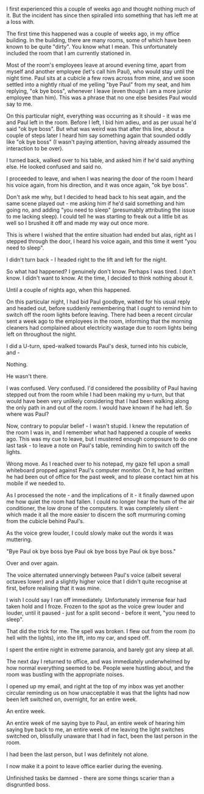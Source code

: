 I first experienced this a couple of weeks ago and thought nothing much of it. But the incident has since then spiralled into something that has left me at a loss with.

The first time this happened was a couple of weeks ago, in my office building. In the building, there are many rooms, some of which have been known to be quite "dirty". You know what I mean. This unfortunately included the room that I am currently stationed in.

Most of the room's employees leave at around evening time, apart from myself and another employee (let's call him Paul), who would stay until the night time. Paul sits at a cubicle a few rows across from mine, and we soon settled into a nightly ritual of me yelling "bye Paul" from my seat, and him replying, "ok bye boss", whenever I leave (even though I am a more junior employee than him). This was a phrase that no one else besides Paul would say to me.

On this particular night, everything was occurring as it should - it was me and Paul left in the room. Before I left, I bid him adieu, and as per usual he'd said "ok bye boss". But what was weird was that after this line, about a couple of steps later I heard him say something again that sounded oddly like "ok bye boss" (I wasn't paying attention, having already assumed the interaction to be over).

I turned back, walked over to his table, and asked him if he'd said anything else. He looked confused and said no.

I proceeded to leave, and when I was nearing the door of the room I heard his voice again, from his direction, and it was once again, "ok bye boss".

Don't ask me why, but I decided to head back to his seat again, and the same scene played out - me asking him if he'd said something and him going no, and adding "you need to sleep" (presumably attributing the issue to me lacking sleep). I could tell he was starting to freak out a little bit as well so I brushed it off and made my way out once more.

This is where I wished that the entire situation had ended but alas, right as I stepped through the door, I heard his voice again, and this time it went "you need to sleep".

I didn't turn back - I headed right to the lift and left for the night.

So what had happened? I genuinely don't know. Perhaps I was tired. I don't know. I didn't want to know. At the time, I decided to think nothing about it.

Until a couple of nights ago, when this happened.

On this particular night, I had bid Paul goodbye, waited for his usual reply and headed out, before suddenly remembering that I ought to remind him to switch off the room lights before leaving. There had been a recent circular sent a week ago to the employees in the room, informing that the morning cleaners had complained about electricity wastage due to room lights being left on throughout the night.

I did a U-turn, sped-walked towards Paul's desk, turned into his cubicle, and -

Nothing.

He wasn't there.

I was confused. Very confused. I'd considered the possibility of Paul having stepped out from the room while I had been making my u-turn, but that would have been very unlikely considering that I had been walking along the only path in and out of the room. I would have known if he had left. So where was Paul?

Now, contrary to popular belief - I wasn't stupid. I knew the reputation of the room I was in, and I remember what had happened a couple of weeks ago. This was my cue to leave, but I mustered enough composure to do one last task - to leave a note on Paul's table, reminding him to switch off the lights.

Wrong move. As I reached over to his notepad, my gaze fell upon a small whiteboard propped against Paul's computer monitor. On it, he had written he had been out of office for the past week, and to please contact him at his mobile if we needed to.

As I processed the note - and the implications of it - it finally dawned upon me how quiet the room had fallen. I could no longer hear the hum of the air conditioner, the low drone of the computers. It was completely silent - which made it all the more easier to discern the soft murmuring coming from the cubicle behind Paul's.

As the voice grew louder, I could slowly make out the words it was muttering.

"Bye Paul ok bye boss bye Paul ok bye boss bye Paul ok bye boss."

Over and over again.

The voice alternated unnervingly between Paul's voice (albeit several octaves lower) and a slightly higher voice that I didn't quite recognise at first, before realising that it was mine.

I wish I could say I ran off immediately. Unfortunately immense fear had taken hold and I froze. Frozen to the spot as the voice grew louder and louder, until it paused - just for a split second - before it went, "you need to sleep".

That did the trick for me. The spell was broken. I flew out from the room (to hell with the lights), into the lift, into my car, and sped off.

I spent the entire night in extreme paranoia, and barely got any sleep at all.

The next day I returned to office, and was immediately underwhelmed by how normal everything seemed to be. People were hustling about, and the room was bustling with the appropriate noises.

I opened up my email, and right at the top of my inbox was yet another circular reminding us on how unacceptable it was that the lights had now been left switched on, overnight, for an entire week.

An entire week.

An entire week of me saying bye to Paul, an entire week of hearing him saying bye back to me, an entire week of me leaving the light switches switched on, blissfully unaware that I had in fact, been the last person in the room.

I had been the last person, but I was definitely not alone.

I now make it a point to leave office earlier during the evening.

Unfinished tasks be damned - there are some things scarier than a disgruntled boss.